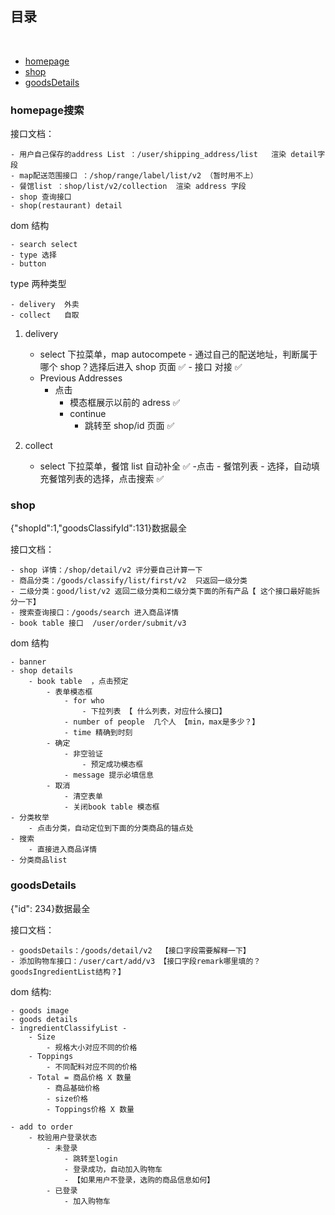 <!--
 * @Author: your name
 * @Date: 2021-04-09 10:18:57
 * @LastEditTime: 2021-05-06 11:20:29
 * @LastEditors: Please set LastEditors
 * @Description: In User Settings Edit
 * @FilePath: /fudi/docs/second.md
-->
## 目录

<br>

- [homepage](#homepage搜索)<br>
- [shop](#shop)<br>
- [goodsDetails](#goodsDetails)<br>

### homepage搜索

接口文档：

    - 用户自己保存的address List ：/user/shipping_address/list   渲染 detail字段
    - map配送范围接口 ：/shop/range/label/list/v2 （暂时用不上）
    - 餐馆list ：shop/list/v2/collection  渲染 address 字段
    - shop 查询接口
    - shop(restaurant) detail

dom 结构

    - search select
    - type 选择
    - button

type 两种类型

    - delivery  外卖
    - collect   自取

1. delivery
   <!-- - 地图icon
       - 点击icon，进入地图模态框
           - 显示配送区域范围
               - 在配送范围
                   - apply，判断用户选择的地址在哪个区域，推荐该区的商铺
               - 不在配送范围
                   - 错误提示，选择去collect
                       - 显示所有商铺图标
                           - 选择一家商铺
                               - apply
                   - 不允许apply
           - 显示上一步input输入的位置或当前浏览器所在位置
               - 地图上显示小图标
               - input - 文字形式的地理位置描述
           - 支持为图标拖拽
           - 支持地图缩放，行政区域划分 -->

   - select 下拉菜单，map autocompete - 通过自己的配送地址，判断属于哪个 shop？选择后进入 shop 页面 ✅ - 接口 对接 ✅
   <!-- [下拉菜单需要根据不同情况的用户显示](https://github.com/Vickysir/fudi/issues/12) -->
   - Previous Addresses
     - 点击
       - 模态框展示以前的 adress ✅
       - continue
         - 跳转至 shop/id 页面 ✅

2. collect
   <!-- - 地图icon
       - 点击icon，进入地图模态框
           - 地图上显示，餐馆列表里面的餐馆
           - 选中，自动填充位置信息
           - continue button，模态框关闭，回到 搜索select
       - 自动填充刚才的选择，点击搜索
       - 跳转至shop页面 -->
   - select 下拉菜单，餐馆 list 自动补全 ✅ -点击 - 餐馆列表 - 选择，自动填充餐馆列表的选择，点击搜索 ✅
     <!-- - continue
               - 跳转至shop页面  -->

### shop 

{"shopId":1,"goodsClassifyId":131}数据最全

接口文档：

    - shop 详情：/shop/detail/v2 评分要自己计算一下
    - 商品分类：/goods/classify/list/first/v2  只返回一级分类
    - 二级分类：good/list/v2 返回二级分类和二级分类下面的所有产品【 这个接口最好能拆分一下】
    - 搜索查询接口：/goods/search 进入商品详情
    - book table 接口  /user/order/submit/v3

dom 结构

    - banner
    - shop details
        - book table  ，点击预定
            - 表单模态框
                - for who
                    - 下拉列表 【 什么列表，对应什么接口】
                - number of people  几个人 【min，max是多少？】
                - time 精确到时刻
            - 确定
                - 非空验证
                    - 预定成功模态框
                - message 提示必填信息
            - 取消
                - 清空表单
                - 关闭book table 模态框
    - 分类枚举
        - 点击分类，自动定位到下面的分类商品的锚点处
    - 搜索
        - 直接进入商品详情
    - 分类商品list

### goodsDetails 

{"id": 234}数据最全

接口文档：

    - goodsDetails：/goods/detail/v2  【接口字段需要解释一下】
    - 添加购物车接口：/user/cart/add/v3 【接口字段remark哪里填的？goodsIngredientList结构？】

dom 结构:

    - goods image
    - goods details
    - ingredientClassifyList -
        - Size
            - 规格大小对应不同的价格
        - Toppings
            - 不同配料对应不同的价格
        - Total = 商品价格 X 数量
            - 商品基础价格
            - size价格
            - Toppings价格 X 数量

    - add to order
        - 校验用户登录状态
            - 未登录
                - 跳转至login
                - 登录成功，自动加入购物车
                - 【如果用户不登录，选购的商品信息如何】
            - 已登录
                - 加入购物车
